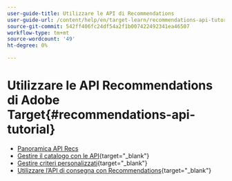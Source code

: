 ```yaml
---
user-guide-title: Utilizzare le API di Recommendations
user-guide-url: /content/help/en/target-learn/recommendations-api-tutorial/recs-api-overview.html
source-git-commit: 542ff406fc24df54a2f1b007422492341ea46507
workflow-type: tm+mt
source-wordcount: '49'
ht-degree: 0%

---
```



# Utilizzare le API Recommendations di Adobe Target{#recommendations-api-tutorial}

+ [Panoramica API Recs](recs-api-overview.md)
+ [Gestire il catalogo con le API](https://experienceleague.adobe.com/docs/target-dev/developer/api/recommendations-api/manage-catalog.html){target="_blank"}
+ [Gestire criteri personalizzati](https://experienceleague.adobe.com/docs/target-dev/developer/api/recommendations-api/manage-custom-criteria.html){target="_blank"}
+ [Utilizzare l’API di consegna con Recommendations](https://experienceleague.adobe.com/docs/target-dev/developer/api/recommendations-api/fetch-recs-server-side-delivery-api.html){target="_blank"}

<!--+ [Debug API calls](6debug.md)
+ [Download the Calculated Recommendations CSV](7download-calc-recs-csv.md)-->

<!--
+ Managing your Catalog with APIs{#manage-catalog}
  + [Create and update items](manage-catalog/saveEntities.md)
  + [Delete items](manage-catalog/deleteEntities.md)
  + [Delete All Items](manage-catalog/concepts.md)
  + [Get item details](manage-catalog/base-implementation.md)
+ Managing Custom Criteria{#use-cases}
  + [Home Page](use-cases/home-page.md)
  + [Product Pages](use-cases/product-pages.md)
  + [Category Pages](use-cases/category-pages.md)
  + [Add to Cart Modals](use-cases/add-to-cart-modals.md)
  + [Cart Page](use-cases/cart-page.md)
  + [Order Confirmation Page](use-cases/order-confirmation-page.md)-->
